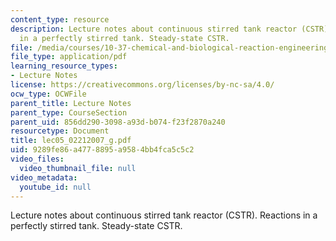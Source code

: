 ```yaml
---
content_type: resource
description: Lecture notes about continuous stirred tank reactor (CSTR). Reactions
  in a perfectly stirred tank. Steady-state CSTR.
file: /media/courses/10-37-chemical-and-biological-reaction-engineering-spring-2007/9289fe86a4778895a9584bb4fca5c5c2_lec05_02212007_g.pdf
file_type: application/pdf
learning_resource_types:
- Lecture Notes
license: https://creativecommons.org/licenses/by-nc-sa/4.0/
ocw_type: OCWFile
parent_title: Lecture Notes
parent_type: CourseSection
parent_uid: 856dd290-3098-a93d-b074-f23f2870a240
resourcetype: Document
title: lec05_02212007_g.pdf
uid: 9289fe86-a477-8895-a958-4bb4fca5c5c2
video_files:
  video_thumbnail_file: null
video_metadata:
  youtube_id: null
---
```

Lecture notes about continuous stirred tank reactor (CSTR). Reactions in a perfectly stirred tank. Steady-state CSTR.